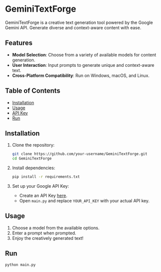 # GeminiTextForge

GeminiTextForge is a creative text generation tool powered by the Google Gemini API. Generate diverse and context-aware content with ease.

## Features

- **Model Selection**: Choose from a variety of available models for content generation.
- **User Interaction**: Input prompts to generate unique and context-aware text.
- **Cross-Platform Compatibility**: Run on Windows, macOS, and Linux.

## Table of Contents

- [Installation](#installation)
- [Usage](#usage)
- [API Key](#api-key)
- [Run](#Run)


## Installation

1. Clone the repository:

    ```bash
    git clone https://github.com/your-username/GeminiTextForge.git
    cd GeminiTextForge
    ```

2. Install dependencies:

    ```bash
    pip install -r requirements.txt
    ```

3. Set up your Google API Key:

    - Create an API Key [here](https://console.developers.google.com/).
    - Open `main.py` and replace `YOUR_API_KEY` with your actual API key.

## Usage

1. Choose a model from the available options.
2. Enter a prompt when prompted.
3. Enjoy the creatively generated text!

   
## Run

```bash
python main.py
